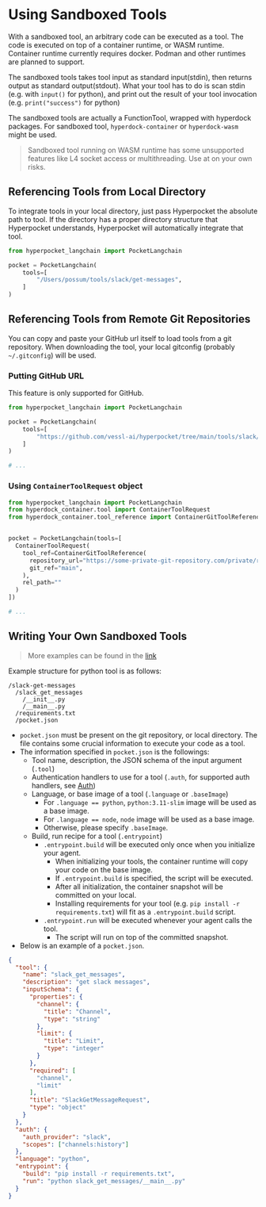 # Using Sandboxed Tools

With a sandboxed tool, an arbitrary code can be executed as a tool.
The code is executed on top of a container runtime, or WASM runtime.
Container runtime currently requires docker. Podman and other runtimes are planned to support.

The sandboxed tools takes tool input as standard input(stdin),
then returns output as standard output(stdout).
What your tool has to do is scan stdin (e.g. with `input()` for python),
and print out the result of your tool invocation (e.g. `print("success")` for python)

The sandboxed tools are actually a FunctionTool, wrapped with hyperdock packages.
For sandboxed tool, `hyperdock-container` or `hyperdock-wasm` might be used.

> Sandboxed tool running on WASM runtime has some unsupported features like L4 socket access or multithreading. Use at on your own risks.

## Referencing Tools from Local Directory

To integrate tools in your local directory, just pass Hyperpocket the absolute path to tool.
If the directory has a proper directory structure that Hyperpocket understands,
Hyperpocket will automatically integrate that tool.

```python
from hyperpocket_langchain import PocketLangchain

pocket = PocketLangchain(
    tools=[
        "/Users/possum/tools/slack/get-messages",
    ]
)
```

## Referencing Tools from Remote Git Repositories

You can copy and paste your GitHub url itself to load tools from a git repository.
When downloading the tool, your local gitconfig (probably `~/.gitconfig`) will be used.

### Putting GitHub URL

This feature is only supported for GitHub.

```python
from hyperpocket_langchain import PocketLangchain

pocket = PocketLangchain(
    tools=[
        "https://github.com/vessl-ai/hyperpocket/tree/main/tools/slack/get-messages",
    ]
)

# ...
```

### Using `ContainerToolRequest` object

```python
from hyperpocket_langchain import PocketLangchain
from hyperdock_container.tool import ContainerToolRequest
from hyperdock_container.tool_reference import ContainerGitToolReference


pocket = PocketLangchain(tools=[
  ContainerToolRequest(
    tool_ref=ContainerGitToolReference(
      repository_url="https://some-private-git-repository.com/private/repo",
      git_ref="main",
    ),
    rel_path=""
  )
])

# ...
```

## Writing Your Own Sandboxed Tools

> More examples can be found in the [link](https://github.com/vessl-ai/hyperpocket/tree/main/tools)

Example structure for python tool is as follows:

```shell
/slack-get-messages
  /slack_get_messages
    /__init__.py
    /__main__.py
  /requirements.txt
  /pocket.json
```

- `pocket.json` must be present on the git repository, or local directory.
The file contains some crucial information to execute your code as a tool.
- The information specified in `pocket.json` is the followings:
  - Tool name, description, the JSON schema of the input argument (`.tool`)
  - Authentication handlers to use for a tool (`.auth`, for supported auth handlers, see [Auth](/auth/supported-auth-list.html))
  - Language, or base image of a tool (`.language` or `.baseImage`)
    - For `.language == python`, `python:3.11-slim` image will be used as a base image.
    - For `.language == node`, `node` image will be used as a base image.
    - Otherwise, please specify `.baseImage`.
  - Build, run recipe for a tool (`.entrypoint`)
    - `.entrypoint.build` will be executed only once when you initialize your agent.
      - When initializing your tools, the container runtime will copy your code on the base image.
      - If `.entrypoint.build` is specified, the script will be executed.
      - After all initialization, the container snapshot will be committed on your local.
      - Installing requirements for your tool (e.g. `pip install -r requirements.txt`) will fit as a `.entrypoint.build` script.
    - `.entrypoint.run` will be executed whenever your agent calls the tool.
      - The script will run on top of the committed snapshot.
- Below is an example of a `pocket.json`. 
```json
{
  "tool": {
    "name": "slack_get_messages",
    "description": "get slack messages",
    "inputSchema": {
      "properties": {
        "channel": {
          "title": "Channel",
          "type": "string"
        },
        "limit": {
          "title": "Limit",
          "type": "integer"
        }
      },
      "required": [
        "channel",
        "limit"
      ],
      "title": "SlackGetMessageRequest",
      "type": "object"
    }
  },
  "auth": {
    "auth_provider": "slack",
    "scopes": ["channels:history"]
  },
  "language": "python",
  "entrypoint": {
    "build": "pip install -r requirements.txt",
    "run": "python slack_get_messages/__main__.py"
  }
}
```
